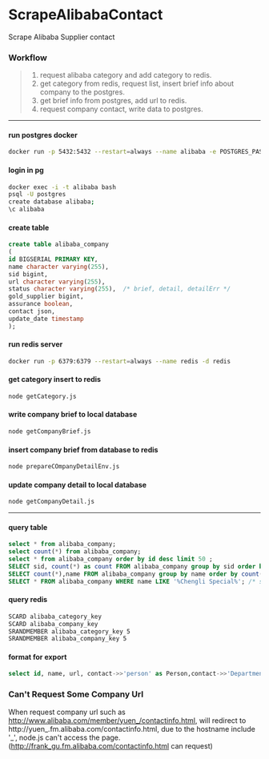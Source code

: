 # ScrapeAlibabaContact
 Scrape Alibaba Supplier contact

### Workflow
>1. request alibaba category and add category to redis.
>2. get category from redis, request list, insert brief info about company to the postgres.
>3. get brief info from postgres, add url to redis.
>4. request company contact, write data to postgres.


----
#### run postgres docker
```bash
docker run -p 5432:5432 --restart=always --name alibaba -e POSTGRES_PASSWORD=123456 -d postgres:9.3
```

#### login in pg
```bash
docker exec -i -t alibaba bash
psql -U postgres
create database alibaba;
\c alibaba
```

#### create table
```sql
create table alibaba_company
(
id BIGSERIAL PRIMARY KEY,
name character varying(255),
sid bigint,
url character varying(255),
status character varying(255),  /* brief, detail, detailErr */
gold_supplier bigint,
assurance boolean,
contact json,
update_date timestamp
);
```

#### run redis server
```bash
docker run -p 6379:6379 --restart=always --name redis -d redis
```

#### get category insert to redis
```bash
node getCategory.js
```

#### write company brief to local database
```bash
node getCompanyBrief.js
```

#### insert company brief from database to redis
```bash
node prepareCOmpanyDetailEnv.js
```

#### update company detail to local database
```bash
node getCompanyDetail.js
```

----
#### query table
```sql
select * from alibaba_company;
select count(*) from alibaba_company;
select * from alibaba_company order by id desc limit 50 ;
SELECT sid, count(*) as count FROM alibaba_company group by sid order by count desc;
SELECT count(*),name FROM alibaba_company group by name order by count(*) desc;
SELECT * FROM alibaba_company WHERE name LIKE '%Chengli Special%'; /* same company name with different sid, url*/
```

#### query redis
```bash
SCARD alibaba_category_key
SCARD alibaba_company_key
SRANDMEMBER alibaba_category_key 5
SRANDMEMBER alibaba_company_key 5
```

#### format for export
```sql
select id, name, url, contact->>'person' as Person,contact->>'Department' as Department,contact->>'Job Title' as Job_Title,contact->>'Telephone' as Telephone,contact->>'Mobile Phone' as Mobile_Phone,contact->>'Fax' as Fax,contact->>'Address' as Address,contact->>'Country/Region' as Country_Region,contact->>'Province/State' as Province_State, contact->>'City' as City,contact->>'Province/State' as Province_State,contact->>'Zip' as Zip from alibaba_company where status = 'detail' and contact->>'person' <> '' ;
```



### Can't Request Some Company Url
When request company url such as http://www.alibaba.com/member/yuen_/contactinfo.html, will redirect to http://yuen_.fm.alibaba.com/contactinfo.html, due to the hostname include '_', node.js can't access the page. (http://frank_gu.fm.alibaba.com/contactinfo.html can request)
